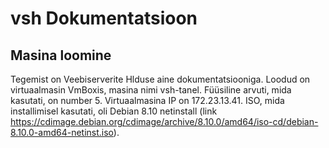 # vsh Dokumentatsioon
## Masina loomine
Tegemist on Veebiserverite Hlduse aine dokumentatsiooniga. 
Loodud on virtuaalmasin VmBoxis, masina nimi vsh-tanel.
Füüsiline arvuti, mida kasutati, on number 5.
Virtuaalmasina IP on 172.23.13.41.
ISO, mida installimisel kasutati, oli Debian 8.10 netinstall (link https://cdimage.debian.org/cdimage/archive/8.10.0/amd64/iso-cd/debian-8.10.0-amd64-netinst.iso).
